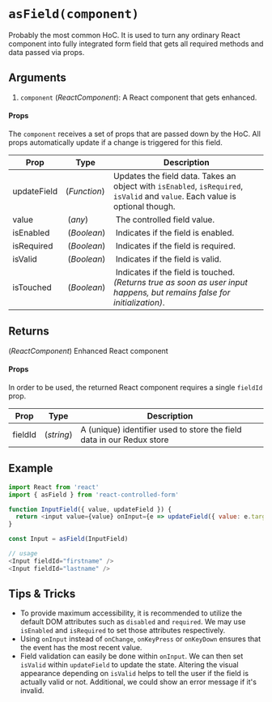 # `asField(component)`

Probably the most common HoC. It is used to turn any ordinary React component into fully integrated form field that gets all required methods and data passed via props.

## Arguments
1. `component` (*ReactComponent*): A React component that gets enhanced.

#### Props
The `component` receives a set of props that are passed down by the HoC.
All props automatically update if a change is triggered for this field.

| Prop | Type | Description |
| --- | --- | --- |
| updateField | (*Function*) | Updates the field data. Takes an object with `isEnabled`, `isRequired`, `isValid` and `value`. Each value is optional though. |
| value | (*any*) | The controlled field value. |
| isEnabled | (*Boolean*) | Indicates if the field is enabled. |
| isRequired | (*Boolean*) | Indicates if the field is required. |
| isValid | (*Boolean*) | Indicates if the field is valid. |
| isTouched | (*Boolean*) | Indicates if the field is touched.<br>*(Returns true as soon as user input happens, but remains false for initialization)*. |

## Returns
(*ReactComponent*) Enhanced React component


#### Props
In order to be used, the returned React component requires a single `fieldId` prop.

| Prop | Type | Description |
| --- | --- | --- |
| fieldId | (*string*) | A (unique) identifier used to store the field data in our Redux store |

## Example
```javascript
import React from 'react'
import { asField } from 'react-controlled-form'

function InputField({ value, updateField }) {
  return <input value={value} onInput={e => updateField({ value: e.target.value })}  />
}

const Input = asField(InputField)

// usage
<Input fieldId="firstname" />
<Input fieldId="lastname" />
```

## Tips & Tricks

* To provide maximum accessibility, it is recommended to utilize the default DOM attributes such as `disabled` and `required`. We may use ` isEnabled` and `isRequired` to set those attributes respectively.
* Using `onInput` instead of `onChange`, `onKeyPress` or `onKeyDown` ensures that the event has the most recent value.
* Field validation can easily be done within `onInput`. We can then set `isValid` within `updateField` to update the state. Altering the visual appearance depending on `isValid` helps to tell the user if the field is actually valid or not. Additional, we could show an error message if it's invalid.
